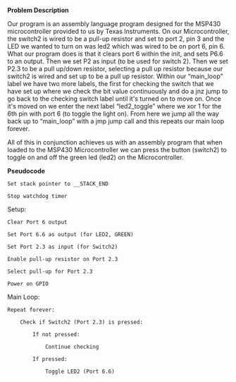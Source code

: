 **Problem Description** 

Our program is an assembly language program designed for the MSP430 microcontroller provided to us by Texas Instruments. On our Microcontroller, the switch2 is wired to be a pull-up resistor and set to port 2, pin 3 and the LED we wanted to turn on was led2 which was wired to be on port 6, pin 6. What our program does is that it clears port 6 within the init, and sets P6.6 to an output. Then we set P2 as input (to be used for switch 2). Then we set P2.3 to be a pull up/down resistor, selecting a pull up resistor because our switch2 is wired and set up to be a pull up resistor. Within our “main_loop” label we have two more labels, the first for checking the switch that we have set up where we check the bit value continuously and do a jnz jump to go back to the checking switch label until it's turned on to move on. Once it's moved on we enter the next label “led2_toggle” where we xor 1 for the 6th pin with port 6 (to toggle the light on). From here we jump all the way back up to “main_loop” with a jmp jump call and this repeats our main loop forever. 

All of this in conjunction achieves us with an assembly program that when loaded to the MSP430 Microcontroller we can press the button (switch2) to toggle on and off the green led (led2) on the Microcontroller. 

**Pseudocode**

    Set stack pointer to __STACK_END

    Stop watchdog timer

Setup:

    Clear Port 6 output
    
    Set Port 6.6 as output (for LED2, GREEN)
    
    Set Port 2.3 as input (for Switch2)
    
    Enable pull-up resistor on Port 2.3
    
    Select pull-up for Port 2.3
    
    Power on GPIO

Main Loop:

    Repeat forever:
    
        Check if Switch2 (Port 2.3) is pressed:
        
            If not pressed:
            
                Continue checking
                
            If pressed:
            
                Toggle LED2 (Port 6.6)
